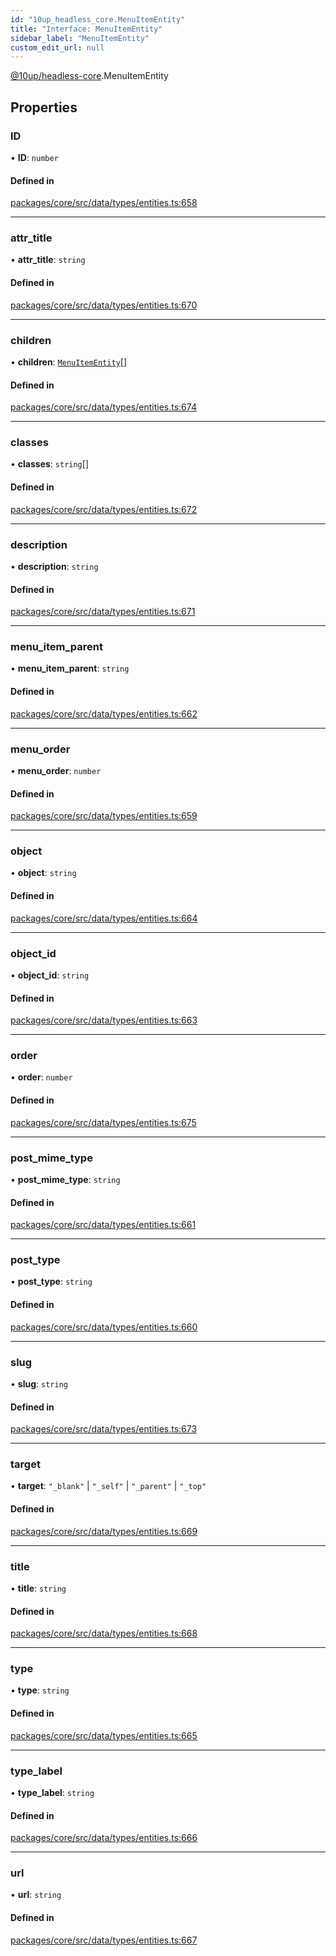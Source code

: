 ```yaml
---
id: "10up_headless_core.MenuItemEntity"
title: "Interface: MenuItemEntity"
sidebar_label: "MenuItemEntity"
custom_edit_url: null
---
```


[@10up/headless-core](../modules/10up_headless_core.md).MenuItemEntity

## Properties

### ID

• **ID**: `number`

#### Defined in

[packages/core/src/data/types/entities.ts:658](https://github.com/10up/headless/blob/32c3bf4/packages/core/src/data/types/entities.ts#L658)

___

### attr\_title

• **attr\_title**: `string`

#### Defined in

[packages/core/src/data/types/entities.ts:670](https://github.com/10up/headless/blob/32c3bf4/packages/core/src/data/types/entities.ts#L670)

___

### children

• **children**: [`MenuItemEntity`](10up_headless_core.MenuItemEntity.md)[]

#### Defined in

[packages/core/src/data/types/entities.ts:674](https://github.com/10up/headless/blob/32c3bf4/packages/core/src/data/types/entities.ts#L674)

___

### classes

• **classes**: `string`[]

#### Defined in

[packages/core/src/data/types/entities.ts:672](https://github.com/10up/headless/blob/32c3bf4/packages/core/src/data/types/entities.ts#L672)

___

### description

• **description**: `string`

#### Defined in

[packages/core/src/data/types/entities.ts:671](https://github.com/10up/headless/blob/32c3bf4/packages/core/src/data/types/entities.ts#L671)

___

### menu\_item\_parent

• **menu\_item\_parent**: `string`

#### Defined in

[packages/core/src/data/types/entities.ts:662](https://github.com/10up/headless/blob/32c3bf4/packages/core/src/data/types/entities.ts#L662)

___

### menu\_order

• **menu\_order**: `number`

#### Defined in

[packages/core/src/data/types/entities.ts:659](https://github.com/10up/headless/blob/32c3bf4/packages/core/src/data/types/entities.ts#L659)

___

### object

• **object**: `string`

#### Defined in

[packages/core/src/data/types/entities.ts:664](https://github.com/10up/headless/blob/32c3bf4/packages/core/src/data/types/entities.ts#L664)

___

### object\_id

• **object\_id**: `string`

#### Defined in

[packages/core/src/data/types/entities.ts:663](https://github.com/10up/headless/blob/32c3bf4/packages/core/src/data/types/entities.ts#L663)

___

### order

• **order**: `number`

#### Defined in

[packages/core/src/data/types/entities.ts:675](https://github.com/10up/headless/blob/32c3bf4/packages/core/src/data/types/entities.ts#L675)

___

### post\_mime\_type

• **post\_mime\_type**: `string`

#### Defined in

[packages/core/src/data/types/entities.ts:661](https://github.com/10up/headless/blob/32c3bf4/packages/core/src/data/types/entities.ts#L661)

___

### post\_type

• **post\_type**: `string`

#### Defined in

[packages/core/src/data/types/entities.ts:660](https://github.com/10up/headless/blob/32c3bf4/packages/core/src/data/types/entities.ts#L660)

___

### slug

• **slug**: `string`

#### Defined in

[packages/core/src/data/types/entities.ts:673](https://github.com/10up/headless/blob/32c3bf4/packages/core/src/data/types/entities.ts#L673)

___

### target

• **target**: ``"_blank"`` \| ``"_self"`` \| ``"_parent"`` \| ``"_top"``

#### Defined in

[packages/core/src/data/types/entities.ts:669](https://github.com/10up/headless/blob/32c3bf4/packages/core/src/data/types/entities.ts#L669)

___

### title

• **title**: `string`

#### Defined in

[packages/core/src/data/types/entities.ts:668](https://github.com/10up/headless/blob/32c3bf4/packages/core/src/data/types/entities.ts#L668)

___

### type

• **type**: `string`

#### Defined in

[packages/core/src/data/types/entities.ts:665](https://github.com/10up/headless/blob/32c3bf4/packages/core/src/data/types/entities.ts#L665)

___

### type\_label

• **type\_label**: `string`

#### Defined in

[packages/core/src/data/types/entities.ts:666](https://github.com/10up/headless/blob/32c3bf4/packages/core/src/data/types/entities.ts#L666)

___

### url

• **url**: `string`

#### Defined in

[packages/core/src/data/types/entities.ts:667](https://github.com/10up/headless/blob/32c3bf4/packages/core/src/data/types/entities.ts#L667)
